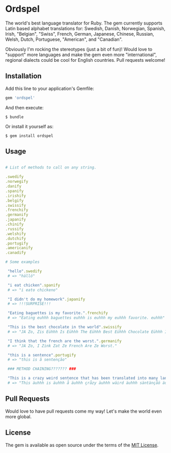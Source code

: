 # Ordspel

The world's best language translator for Ruby. The gem currently supports Latin based alphabet translations for: Swedish, Danish, Norwegian, Spanish, Irish, "Belgian", "Swiss", French, German, Japanese, Chinese, Russian, Welsh, Dutch, Portuguese, "American", and "Canadian".

Obviously I'm rocking the stereotypes (just a bit of fun)! Would love to "support" more languages and make the gem even more "international", regional dialects could be cool for English countries. Pull requests welcome!

## Installation

Add this line to your application's Gemfile:

```ruby
gem 'ordspel'
```

And then execute:

    $ bundle

Or install it yourself as:

    $ gem install ordspel

## Usage

```ruby

# List of methods to call on any string.

.swedify
.norwegify
.danify
.spanify
.irishify
.belgify
.swissify
.frenchify
.germanify
.japanify
.chinify
.russify
.welshify
.dutchify
.portugify
.americanify
.canadify

# Some examples

 "hello".swedify
 # => "hällö"

 "i eat chicken".spanify
 # => "i eato chickeno"

 "I didn't do my homework".japanify
 # => !!!SURPRISE!!!

 "Eating baguettes is my favorite.".frenchify
 # => "Eating euhhh baguettes euhhh is euhhh my euhhh favorite. euhhh"

 "This is the best chocolate in the world".swissify
 # => "JA Zo, Zis Eühhh Is Eühhh The Eühhh Best Eühhh Chocolate Eühhh In Eühhh The Eühhh World Eühhh"

 "I think that the french are the worst.".germanify
 # => "JA Zo, I Zink Zat Ze French Are Ze Worst."

 "this is a sentence".portugify
 # => "this is ã sentenção"

 ### METHOD CHAINING??????? ###

 "This is a crazy weird sentence that has been translated into many languages".frenchify.portugify.swedify
 # => "This äuhhh is äuhhh å äuhhh çråzy äuhhh wäird äuhhh säntänçåö äuhhh thåt äuhhh ås äuhhh bään äuhhh trånslåtäd äuhhh intö äuhhh måny äuhhh långuågäs äuhhh"

```

## Pull Requests

Would love to have pull requests come my way! Let's make the world even more global.

## License

The gem is available as open source under the terms of the [MIT License](http://opensource.org/licenses/MIT).

